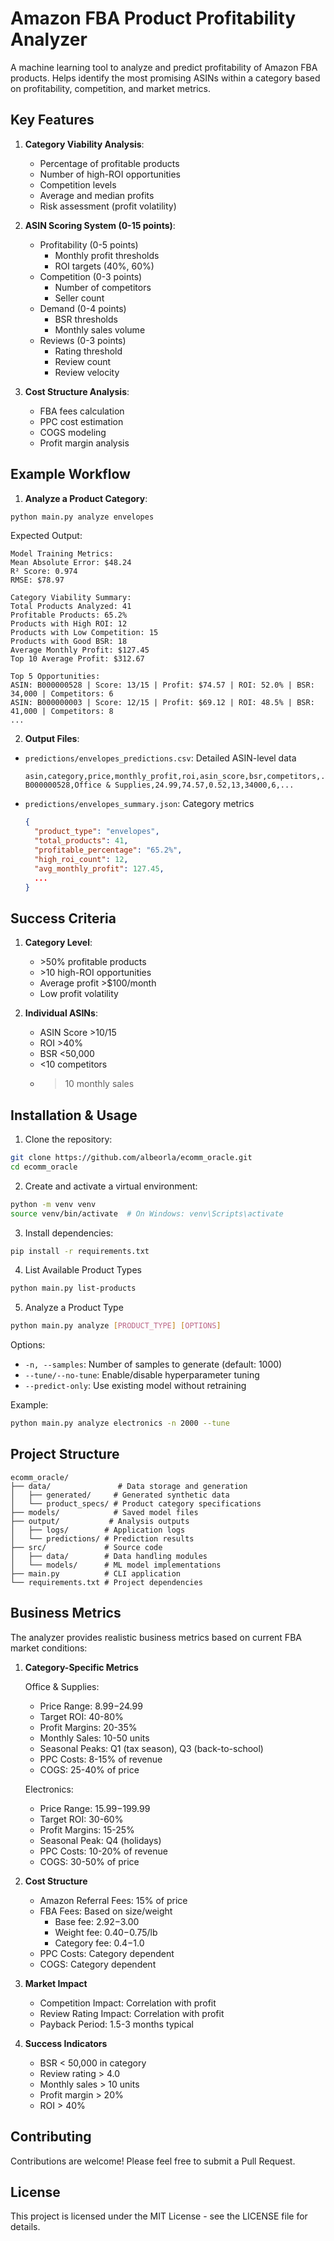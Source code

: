 # Amazon FBA Product Profitability Analyzer

A machine learning tool to analyze and predict profitability of Amazon FBA products. Helps identify the most promising ASINs within a category based on profitability, competition, and market metrics.

## Key Features

1. **Category Viability Analysis**:
   - Percentage of profitable products
   - Number of high-ROI opportunities
   - Competition levels
   - Average and median profits
   - Risk assessment (profit volatility)

2. **ASIN Scoring System (0-15 points)**:
   - Profitability (0-5 points)
     - Monthly profit thresholds
     - ROI targets (40%, 60%)
   - Competition (0-3 points)
     - Number of competitors
     - Seller count
   - Demand (0-4 points)
     - BSR thresholds
     - Monthly sales volume
   - Reviews (0-3 points)
     - Rating threshold
     - Review count
     - Review velocity

3. **Cost Structure Analysis**:
   - FBA fees calculation
   - PPC cost estimation
   - COGS modeling
   - Profit margin analysis

## Example Workflow

1. **Analyze a Product Category**:
```bash
python main.py analyze envelopes
```

Expected Output:
```
Model Training Metrics:
Mean Absolute Error: $48.24
R² Score: 0.974
RMSE: $78.97

Category Viability Summary:
Total Products Analyzed: 41
Profitable Products: 65.2%
Products with High ROI: 12
Products with Low Competition: 15
Products with Good BSR: 18
Average Monthly Profit: $127.45
Top 10 Average Profit: $312.67

Top 5 Opportunities:
ASIN: B000000528 | Score: 13/15 | Profit: $74.57 | ROI: 52.0% | BSR: 34,000 | Competitors: 6
ASIN: B000000003 | Score: 12/15 | Profit: $69.12 | ROI: 48.5% | BSR: 41,000 | Competitors: 8
...
```

2. **Output Files**:
- `predictions/envelopes_predictions.csv`: Detailed ASIN-level data
  ```
  asin,category,price,monthly_profit,roi,asin_score,bsr,competitors,...
  B000000528,Office & Supplies,24.99,74.57,0.52,13,34000,6,...
  ```
- `predictions/envelopes_summary.json`: Category metrics
  ```json
  {
    "product_type": "envelopes",
    "total_products": 41,
    "profitable_percentage": "65.2%",
    "high_roi_count": 12,
    "avg_monthly_profit": 127.45,
    ...
  }
  ```

## Success Criteria

1. **Category Level**:
   - \>50% profitable products
   - \>10 high-ROI opportunities
   - Average profit >$100/month
   - Low profit volatility

2. **Individual ASINs**:
   - ASIN Score >10/15
   - ROI >40%
   - BSR <50,000
   - <10 competitors
   - >10 monthly sales

## Installation & Usage

1. Clone the repository:
```bash
git clone https://github.com/albeorla/ecomm_oracle.git
cd ecomm_oracle
```

2. Create and activate a virtual environment:
```bash
python -m venv venv
source venv/bin/activate  # On Windows: venv\Scripts\activate
```

3. Install dependencies:
```bash
pip install -r requirements.txt
```

4. List Available Product Types
```bash
python main.py list-products
```

5. Analyze a Product Type
```bash
python main.py analyze [PRODUCT_TYPE] [OPTIONS]
```

Options:
- `-n, --samples`: Number of samples to generate (default: 1000)
- `--tune/--no-tune`: Enable/disable hyperparameter tuning
- `--predict-only`: Use existing model without retraining

Example:
```bash
python main.py analyze electronics -n 2000 --tune
```

## Project Structure

```
ecomm_oracle/
├── data/               # Data storage and generation
│   ├── generated/     # Generated synthetic data
│   └── product_specs/ # Product category specifications
├── models/            # Saved model files
├── output/           # Analysis outputs
│   ├── logs/        # Application logs
│   └── predictions/ # Prediction results
├── src/             # Source code
│   ├── data/        # Data handling modules
│   └── models/      # ML model implementations
├── main.py          # CLI application
└── requirements.txt # Project dependencies
```

## Business Metrics

The analyzer provides realistic business metrics based on current FBA market conditions:

1. **Category-Specific Metrics**

   Office & Supplies:
   - Price Range: $8.99-$24.99
   - Target ROI: 40-80%
   - Profit Margins: 20-35%
   - Monthly Sales: 10-50 units
   - Seasonal Peaks: Q1 (tax season), Q3 (back-to-school)
   - PPC Costs: 8-15% of revenue
   - COGS: 25-40% of price

   Electronics:
   - Price Range: $15.99-$199.99
   - Target ROI: 30-60%
   - Profit Margins: 15-25%
   - Seasonal Peak: Q4 (holidays)
   - PPC Costs: 10-20% of revenue
   - COGS: 30-50% of price

2. **Cost Structure**
   - Amazon Referral Fees: 15% of price
   - FBA Fees: Based on size/weight
     - Base fee: $2.92-$3.00
     - Weight fee: $0.40-$0.75/lb
     - Category fee: $0.4-$1.0
   - PPC Costs: Category dependent
   - COGS: Category dependent

3. **Market Impact**
   - Competition Impact: Correlation with profit
   - Review Rating Impact: Correlation with profit
   - Payback Period: 1.5-3 months typical

4. **Success Indicators**
   - BSR < 50,000 in category
   - Review rating > 4.0
   - Monthly sales > 10 units
   - Profit margin > 20%
   - ROI > 40%

## Contributing

Contributions are welcome! Please feel free to submit a Pull Request.

## License

This project is licensed under the MIT License - see the LICENSE file for details.
